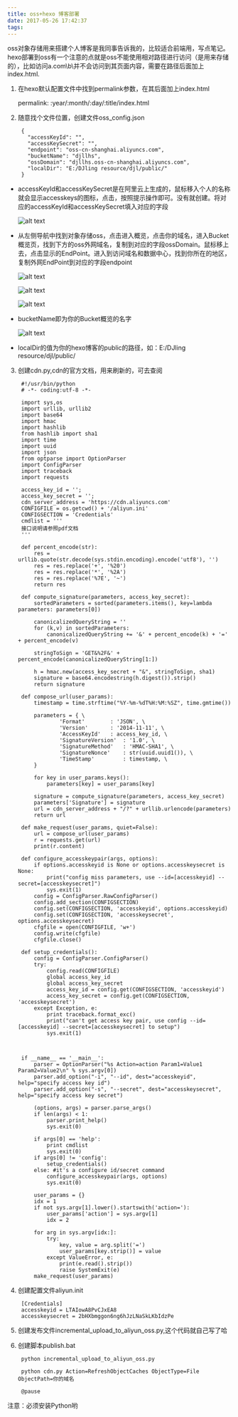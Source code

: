 ```yaml
---
title: oss+hexo 博客部署
date: 2017-05-26 17:42:37
tags:
---
```

oss对象存储用来搭建个人博客是我同事告诉我的，比较适合前端用，写点笔记。hexo部署到oss有一个注意的点就是oss不能使用相对路径进行访问（是用来存储的），比如访问a.com\b\并不会访问到其页面内容，需要在路径后面加上index.html.
<!--- more --->

1. 在hexo默认配置文件中找到permalink参数，在其后面加上index.html

    permalink: :year/:month/:day/:title/index.html

2. 随意找个文件位置，创建文件oss_config.json

        {
          "accessKeyId": "",
          "accessKeySecret": "",
          "endpoint": "oss-cn-shanghai.aliyuncs.com",
          "bucketName": "djllhs",
          "ossDomain": "djllhs.oss-cn-shanghai.aliyuncs.com",
          "localDir": "E:/DJling resource/djl/public/"
        }


* accessKeyId和accessKeySecret是在阿里云上生成的，鼠标移入个人的名称就会显示accesskeys的图标，点击，按照提示操作即可。没有就创建。将对应的accessKeyId和accessKeySecret填入对应的字段

    ![alt text](/images/1.png)

* 从左侧导航中找到对象存储oss，点击进入概览，点击你的域名，进入Bucket概览页，找到下方的oss外网域名，复制到对应的字段ossDomain。鼠标移上去，点击显示的EndPoint。进入到访问域名和数据中心，找到你所在的地区，复制外网EndPoint到对应的字段endpoint

    ![alt text](/images/2.png)

    ![alt text](/images/3.png)

    ![alt text](/images/4.png)

* bucketName即为你的Bucket概览的名字

    ![alt text](/images/5.png)

* localDir的值为你的hexo博客的public的路径，如：E:/DJling resource/djl/public/


3. 创建cdn.py,cdn的官方文档，用来刷新的，可去查阅

        #!/usr/bin/python
        # -*- coding:utf-8 -*-

        import sys,os
        import urllib, urllib2
        import base64
        import hmac
        import hashlib
        from hashlib import sha1
        import time
        import uuid
        import json
        from optparse import OptionParser
        import ConfigParser
        import traceback
        import requests

        access_key_id = '';
        access_key_secret = '';
        cdn_server_address = 'https://cdn.aliyuncs.com'
        CONFIGFILE = os.getcwd() + '/aliyun.ini'
        CONFIGSECTION = 'Credentials'
        cmdlist = '''
        接口说明请参照pdf文档
        '''

        def percent_encode(str):
            res = urllib.quote(str.decode(sys.stdin.encoding).encode('utf8'), '')
            res = res.replace('+', '%20')
            res = res.replace('*', '%2A')
            res = res.replace('%7E', '~')
            return res

        def compute_signature(parameters, access_key_secret):
            sortedParameters = sorted(parameters.items(), key=lambda parameters: parameters[0])

            canonicalizedQueryString = ''
            for (k,v) in sortedParameters:
                canonicalizedQueryString += '&' + percent_encode(k) + '=' + percent_encode(v)

            stringToSign = 'GET&%2F&' + percent_encode(canonicalizedQueryString[1:])

            h = hmac.new(access_key_secret + "&", stringToSign, sha1)
            signature = base64.encodestring(h.digest()).strip()
            return signature

        def compose_url(user_params):
            timestamp = time.strftime("%Y-%m-%dT%H:%M:%SZ", time.gmtime())

            parameters = { \
                    'Format'        : 'JSON', \
                    'Version'       : '2014-11-11', \
                    'AccessKeyId'   : access_key_id, \
                    'SignatureVersion'  : '1.0', \
                    'SignatureMethod'   : 'HMAC-SHA1', \
                    'SignatureNonce'    : str(uuid.uuid1()), \
                    'TimeStamp'         : timestamp, \
            }

            for key in user_params.keys():
                parameters[key] = user_params[key]

            signature = compute_signature(parameters, access_key_secret)
            parameters['Signature'] = signature
            url = cdn_server_address + "/?" + urllib.urlencode(parameters)
            return url

        def make_request(user_params, quiet=False):
            url = compose_url(user_params)
            r = requests.get(url)
            print(r.content)

        def configure_accesskeypair(args, options):
            if options.accesskeyid is None or options.accesskeysecret is None:
                print("config miss parameters, use --id=[accesskeyid] --secret=[accesskeysecret]")
                sys.exit(1)
            config = ConfigParser.RawConfigParser()
            config.add_section(CONFIGSECTION)
            config.set(CONFIGSECTION, 'accesskeyid', options.accesskeyid)
            config.set(CONFIGSECTION, 'accesskeysecret', options.accesskeysecret)
            cfgfile = open(CONFIGFILE, 'w+')
            config.write(cfgfile)
            cfgfile.close()

        def setup_credentials():
            config = ConfigParser.ConfigParser()
            try:
                config.read(CONFIGFILE)
                global access_key_id
                global access_key_secret
                access_key_id = config.get(CONFIGSECTION, 'accesskeyid')
                access_key_secret = config.get(CONFIGSECTION, 'accesskeysecret')
            except Exception, e:
                print traceback.format_exc()
                print("can't get access key pair, use config --id=[accesskeyid] --secret=[accesskeysecret] to setup")
                sys.exit(1)



        if __name__ == '__main__':
            parser = OptionParser("%s Action=action Param1=Value1 Param2=Value2\n" % sys.argv[0])
            parser.add_option("-i", "--id", dest="accesskeyid", help="specify access key id")
            parser.add_option("-s", "--secret", dest="accesskeysecret", help="specify access key secret")

            (options, args) = parser.parse_args()
            if len(args) < 1:
                parser.print_help()
                sys.exit(0)

            if args[0] == 'help':
                print cmdlist
                sys.exit(0)
            if args[0] != 'config':
                setup_credentials()
            else: #it's a configure id/secret command
                configure_accesskeypair(args, options)
                sys.exit(0)

            user_params = {}
            idx = 1
            if not sys.argv[1].lower().startswith('action='):
                user_params['action'] = sys.argv[1]
                idx = 2

            for arg in sys.argv[idx:]:
                try:
                    key, value = arg.split('=')
                    user_params[key.strip()] = value
                except ValueError, e:
                    print(e.read().strip())
                    raise SystemExit(e)
            make_request(user_params)

4. 创建配置文件aliyun.init

        [Credentials]
        accesskeyid = LTAIowA8PvCJxEA8
        accesskeysecret = 2bHXbmggon6ng6hJzLNaSkLKbIdzPe
5. 创建发布文件incremental_upload_to_aliyun_oss.py,这个代码就自己写了哈
6. 创建脚本publish.bat

        python incremental_upload_to_aliyun_oss.py

        python cdn.py Action=RefreshObjectCaches ObjectType=File ObjectPath=你的域名

        @pause

注意：必须安装Python哟
